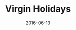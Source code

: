 ---
layout: site
title: "Virgin Holidays"
date: 2016-06-13
categories: [travel]
version: 1.4.10
major: 1
minor: 4
patch: 10
slug: virgin-holidays
link: https://www.virginholidays.co.uk/
permalink: /sites/:slug
---